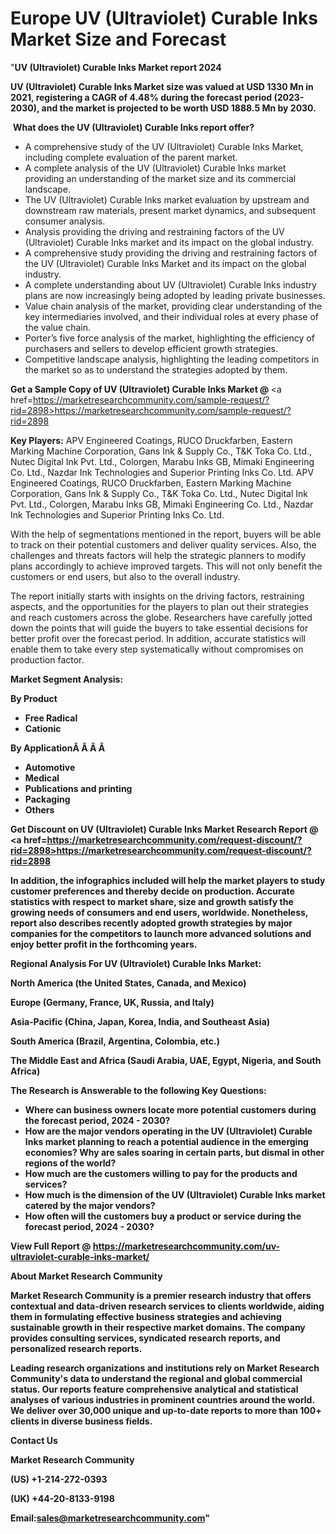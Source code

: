 # Europe UV (Ultraviolet) Curable Inks Market Size and Forecast
"<strong>UV (Ultraviolet) Curable Inks Market report 2024</strong>

<strong>UV (Ultraviolet) Curable Inks Market size was valued at USD 1330 Mn in 2021, registering a CAGR of 4.48% during the forecast period (2023-2030), and the market is projected to be worth USD 1888.5 Mn by 2030.</strong>

 <strong><b>What does the UV (Ultraviolet) Curable Inks report offer?</b></strong>
<ul>
  <li>A comprehensive study of the UV (Ultraviolet) Curable Inks Market, including complete evaluation of the parent market.</li>
  <li>A complete analysis of the UV (Ultraviolet) Curable Inks market providing an understanding of the market size and its commercial landscape.</li>
  <li>The UV (Ultraviolet) Curable Inks market evaluation by upstream and downstream raw materials, present market dynamics, and subsequent consumer analysis.</li>
  <li>Analysis providing the driving and restraining factors of the UV (Ultraviolet) Curable Inks market and its impact on the global industry.</li>
  <li>A comprehensive study providing the driving and restraining factors of the UV (Ultraviolet) Curable Inks Market and its impact on the global industry.</li>
  <li>A complete understanding about UV (Ultraviolet) Curable Inks industry plans are now increasingly being adopted by leading private businesses.</li>
  <li>Value chain analysis of the market, providing clear understanding of the key intermediaries involved, and their individual roles at every phase of the value chain.</li>
  <li>Porter’s five force analysis of the market, highlighting the efficiency of purchasers and sellers to develop efficient growth strategies.</li>
  <li>Competitive landscape analysis, highlighting the leading competitors in the market so as to understand the strategies adopted by them.</li>
</ul>

<strong>Get a Sample Copy of UV (Ultraviolet) Curable Inks Market @ </strong><a href=https://marketresearchcommunity.com/sample-request/?rid=2898><u>https://marketresearchcommunity.com/sample-request/?rid=2898</u></a>

<strong>Key Players:</strong> 
APV Engineered Coatings, RUCO Druckfarben, Eastern Marking Machine Corporation, Gans Ink &amp; Supply Co., T&amp;K Toka Co. Ltd., Nutec Digital Ink Pvt. Ltd., Colorgen, Marabu Inks GB, Mimaki Engineering Co. Ltd., Nazdar Ink Technologies and Superior Printing Inks Co. Ltd. APV Engineered Coatings, RUCO Druckfarben, Eastern Marking Machine Corporation, Gans Ink &amp; Supply Co., T&amp;K Toka Co. Ltd., Nutec Digital Ink Pvt. Ltd., Colorgen, Marabu Inks GB, Mimaki Engineering Co. Ltd., Nazdar Ink Technologies and Superior Printing Inks Co. Ltd.

With the help of segmentations mentioned in the report, buyers will be able to track on their potential customers and deliver quality services. Also, the challenges and threats factors will help the strategic planners to modify plans accordingly to achieve improved targets. This will not only benefit the customers or end users, but also to the overall industry.

The report initially starts with insights on the driving factors, restraining aspects, and the opportunities for the players to plan out their strategies and reach customers across the globe. Researchers have carefully jotted down the points that will guide the buyers to take essential decisions for better profit over the forecast period. In addition, accurate statistics will enable them to take every step systematically without compromises on production factor.

<strong>Market Segment Analysis:</strong>


<strong><strong>By Product</strong></h4>
<ul>
 	<li>Free Radical</li>
 	<li>Cationic</li>
</ul>
<strong><strong>By ApplicationÂ Â Â Â  </strong></h4>
<ul>
 	<li>Automotive</li>
 	<li>Medical</li>
 	<li>Publications and printing</li>
 	<li>Packaging</li>
 	<li>Others</li>
</ul>

<strong>Get Discount on UV (Ultraviolet) Curable Inks Market Research Report @ </b></strong><a href=https://marketresearchcommunity.com/request-discount/?rid=2898><u>https://marketresearchcommunity.com/request-discount/?rid=2898</u></a>

In addition, the infographics included will help the market players to study customer preferences and thereby decide on production. Accurate statistics with respect to market share, size and growth satisfy the growing needs of consumers and end users, worldwide. Nonetheless, report also describes recently adopted growth strategies by major companies for the competitors to launch more advanced solutions and enjoy better profit in the forthcoming years.

<strong>Regional Analysis For UV (Ultraviolet) Curable Inks Market:</strong>

<strong>North America</strong> (the United States, Canada, and Mexico)

<strong>Europe</strong> (Germany, France, UK, Russia, and Italy)

<strong>Asia-Pacific</strong> (China, Japan, Korea, India, and Southeast Asia)

<strong>South America</strong> (Brazil, Argentina, Colombia, etc.)

<strong>The Middle East and Africa</strong> (Saudi Arabia, UAE, Egypt, Nigeria, and South Africa)

<strong>The Research is Answerable to the following Key Questions:</strong>
<ul>
 	<li>Where can business owners locate more potential customers during the forecast period, 2024 - 2030?</li>
 	<li>How are the major vendors operating in the UV (Ultraviolet) Curable Inks market planning to reach a potential audience in the emerging economies? Why are sales soaring in certain parts, but dismal in other regions of the world?</li>
 	<li>How much are the customers willing to pay for the products and services?</li>
 	<li>How much is the dimension of the UV (Ultraviolet) Curable Inks market catered by the major vendors?</li>
 	<li>How often will the customers buy a product or service during the forecast period, 2024 - 2030?</li>
</ul>

<strong>View Full Report @</strong> <a href=https://marketresearchcommunity.com/uv-ultraviolet-curable-inks-market/>https://marketresearchcommunity.com/uv-ultraviolet-curable-inks-market/</a>

<strong>About Market Research Community</strong>

Market Research Community is a premier research industry that offers contextual and data-driven research services to clients worldwide, aiding them in formulating effective business strategies and achieving sustainable growth in their respective market domains. The company provides consulting services, syndicated research reports, and personalized research reports.

Leading research organizations and institutions rely on Market Research Community's data to understand the regional and global commercial status. Our reports feature comprehensive analytical and statistical analyses of various industries in prominent countries around the world. We deliver over 30,000 unique and up-to-date reports to more than 100+ clients in diverse business fields.

<strong>Contact Us</strong>

<strong>Market Research Community</strong>

(US) +1-214-272-0393

(UK) +44-20-8133-9198

<strong>Email:</strong>sales@marketresearchcommunity.com"
